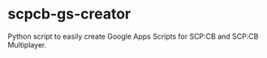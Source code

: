 # scpcb-gs-creator
Python script to easily create Google Apps Scripts for SCP:CB and SCP:CB Multiplayer.

